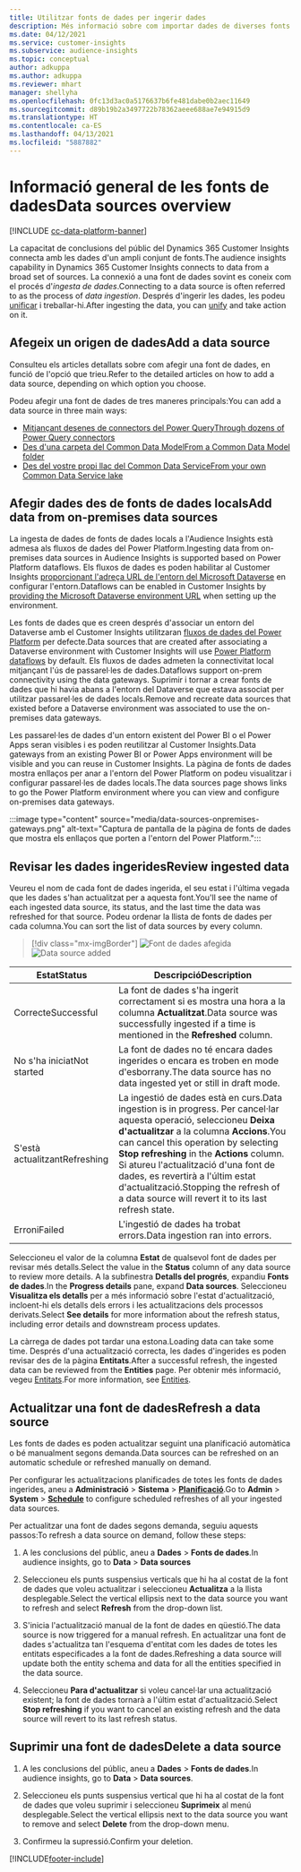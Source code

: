 ```yaml
---
title: Utilitzar fonts de dades per ingerir dades
description: Més informació sobre com importar dades de diverses fonts.
ms.date: 04/12/2021
ms.service: customer-insights
ms.subservice: audience-insights
ms.topic: conceptual
author: adkuppa
ms.author: adkuppa
ms.reviewer: mhart
manager: shellyha
ms.openlocfilehash: 0fc13d3ac0a5176637b6fe481dabe0b2aec11649
ms.sourcegitcommit: d89b19b2a3497722b78362aeee688ae7e94915d9
ms.translationtype: HT
ms.contentlocale: ca-ES
ms.lasthandoff: 04/13/2021
ms.locfileid: "5887882"
---
```

# <a name="data-sources-overview"></a><span data-ttu-id="a0835-103">Informació general de les fonts de dades</span><span class="sxs-lookup"><span data-stu-id="a0835-103">Data sources overview</span></span>

[!INCLUDE [cc-data-platform-banner](../includes/cc-data-platform-banner.md)]

<span data-ttu-id="a0835-104">La capacitat de conclusions del públic del Dynamics 365 Customer Insights connecta amb les dades d'un ampli conjunt de fonts.</span><span class="sxs-lookup"><span data-stu-id="a0835-104">The audience insights capability in Dynamics 365 Customer Insights connects to data from a broad set of sources.</span></span> <span data-ttu-id="a0835-105">La connexió a una font de dades sovint es coneix com el procés d'*ingesta de dades*.</span><span class="sxs-lookup"><span data-stu-id="a0835-105">Connecting to a data source is often referred to as the process of *data ingestion*.</span></span> <span data-ttu-id="a0835-106">Després d'ingerir les dades, les podeu [unificar](data-unification.md) i treballar-hi.</span><span class="sxs-lookup"><span data-stu-id="a0835-106">After ingesting the data, you can [unify](data-unification.md) and take action on it.</span></span>

## <a name="add-a-data-source"></a><span data-ttu-id="a0835-107">Afegeix un origen de dades</span><span class="sxs-lookup"><span data-stu-id="a0835-107">Add a data source</span></span>

<span data-ttu-id="a0835-108">Consulteu els articles detallats sobre com afegir una font de dades, en funció de l'opció que trieu.</span><span class="sxs-lookup"><span data-stu-id="a0835-108">Refer to the detailed articles on how to add a data source, depending on which option you choose.</span></span>

<span data-ttu-id="a0835-109">Podeu afegir una font de dades de tres maneres principals:</span><span class="sxs-lookup"><span data-stu-id="a0835-109">You can add a data source in three main ways:</span></span>

- [<span data-ttu-id="a0835-110">Mitjançant desenes de connectors del Power Query</span><span class="sxs-lookup"><span data-stu-id="a0835-110">Through dozens of Power Query connectors</span></span>](connect-power-query.md)
- [<span data-ttu-id="a0835-111">Des d'una carpeta del Common Data Model</span><span class="sxs-lookup"><span data-stu-id="a0835-111">From a Common Data Model folder</span></span>](connect-common-data-model.md)
- [<span data-ttu-id="a0835-112">Des del vostre propi llac del Common Data Service</span><span class="sxs-lookup"><span data-stu-id="a0835-112">From your own Common Data Service lake</span></span>](connect-common-data-service-lake.md)

## <a name="add-data-from-on-premises-data-sources"></a><span data-ttu-id="a0835-113">Afegir dades des de fonts de dades locals</span><span class="sxs-lookup"><span data-stu-id="a0835-113">Add data from on-premises data sources</span></span>

<span data-ttu-id="a0835-114">La ingesta de dades de fonts de dades locals a l'Audience Insights està admesa als fluxos de dades del Power Platform.</span><span class="sxs-lookup"><span data-stu-id="a0835-114">Ingesting data from on-premises data sources in Audience Insights is supported based on Power Platform dataflows.</span></span> <span data-ttu-id="a0835-115">Els fluxos de dades es poden habilitar al Customer Insights [proporcionant l'adreça URL de l'entorn del Microsoft Dataverse](manage-environments.md#create-an-environment-in-an-existing-organization) en configurar l'entorn.</span><span class="sxs-lookup"><span data-stu-id="a0835-115">Dataflows can be enabled in Customer Insights by [providing the Microsoft Dataverse environment URL](manage-environments.md#create-an-environment-in-an-existing-organization) when setting up the environment.</span></span>

<span data-ttu-id="a0835-116">Les fonts de dades que es creen després d'associar un entorn del Dataverse amb el Customer Insights utilitzaran [fluxos de dades del Power Platform](/power-query/dataflows/overview-dataflows-across-power-platform-dynamics-365) per defecte.</span><span class="sxs-lookup"><span data-stu-id="a0835-116">Data sources that are created after associating a Dataverse environment with Customer Insights will use [Power Platform dataflows](/power-query/dataflows/overview-dataflows-across-power-platform-dynamics-365) by default.</span></span> <span data-ttu-id="a0835-117">Els fluxos de dades admeten la connectivitat local mitjançant l'ús de passarel·les de dades.</span><span class="sxs-lookup"><span data-stu-id="a0835-117">Dataflows support on-prem connectivity using the data gateways.</span></span> <span data-ttu-id="a0835-118">Suprimir i tornar a crear fonts de dades que hi havia abans a l'entorn del Dataverse que estava associat per utilitzar passarel·les de dades locals.</span><span class="sxs-lookup"><span data-stu-id="a0835-118">Remove and recreate data sources that existed before a Dataverse environment was associated to use the on-premises data gateways.</span></span>

<span data-ttu-id="a0835-119">Les passarel·les de dades d'un entorn existent del Power BI o el Power Apps seran visibles i es poden reutilitzar al Customer Insights.</span><span class="sxs-lookup"><span data-stu-id="a0835-119">Data gateways from an existing Power BI or Power Apps environment will be visible and you can reuse in Customer Insights.</span></span> <span data-ttu-id="a0835-120">La pàgina de fonts de dades mostra enllaços per anar a l'entorn del Power Platform on podeu visualitzar i configurar passarel·les de dades locals.</span><span class="sxs-lookup"><span data-stu-id="a0835-120">The data sources page shows links to go the Power Platform environment where you can view and configure on-premises data gateways.</span></span>

:::image type="content" source="media/data-sources-onpremises-gateways.png" alt-text="Captura de pantalla de la pàgina de fonts de dades que mostra els enllaços que porten a l'entorn del Power Platform.":::

## <a name="review-ingested-data"></a><span data-ttu-id="a0835-122">Revisar les dades ingerides</span><span class="sxs-lookup"><span data-stu-id="a0835-122">Review ingested data</span></span>

<span data-ttu-id="a0835-123">Veureu el nom de cada font de dades ingerida, el seu estat i l'última vegada que les dades s'han actualitzat per a aquesta font.</span><span class="sxs-lookup"><span data-stu-id="a0835-123">You'll see the name of each ingested data source, its status, and the last time the data was refreshed for that source.</span></span> <span data-ttu-id="a0835-124">Podeu ordenar la llista de fonts de dades per cada columna.</span><span class="sxs-lookup"><span data-stu-id="a0835-124">You can sort the list of data sources by every column.</span></span>

> [!div class="mx-imgBorder"]
> <span data-ttu-id="a0835-125">![Font de dades afegida](media/configure-data-datasource-added.png "Font de dades afegida")</span><span class="sxs-lookup"><span data-stu-id="a0835-125">![Data source added](media/configure-data-datasource-added.png "Data source added")</span></span>

|<span data-ttu-id="a0835-126">Estat</span><span class="sxs-lookup"><span data-stu-id="a0835-126">Status</span></span>  |<span data-ttu-id="a0835-127">Descripció</span><span class="sxs-lookup"><span data-stu-id="a0835-127">Description</span></span>  |
|---------|---------|
|<span data-ttu-id="a0835-128">Correcte</span><span class="sxs-lookup"><span data-stu-id="a0835-128">Successful</span></span>   |<span data-ttu-id="a0835-129">La font de dades s'ha ingerit correctament si es mostra una hora a la columna **Actualitzat**.</span><span class="sxs-lookup"><span data-stu-id="a0835-129">Data source was successfully ingested if a time is mentioned in the **Refreshed** column.</span></span>
|<span data-ttu-id="a0835-130">No s'ha iniciat</span><span class="sxs-lookup"><span data-stu-id="a0835-130">Not started</span></span>   |<span data-ttu-id="a0835-131">La font de dades no té encara dades ingerides o encara es troben en mode d'esborrany.</span><span class="sxs-lookup"><span data-stu-id="a0835-131">The data source has no data ingested yet or still in draft mode.</span></span>         |
|<span data-ttu-id="a0835-132">S'està actualitzant</span><span class="sxs-lookup"><span data-stu-id="a0835-132">Refreshing</span></span>    |<span data-ttu-id="a0835-133">La ingestió de dades està en curs.</span><span class="sxs-lookup"><span data-stu-id="a0835-133">Data ingestion is in progress.</span></span> <span data-ttu-id="a0835-134">Per cancel·lar aquesta operació, seleccioneu **Deixa d'actualitzar** a la columna **Accions**.</span><span class="sxs-lookup"><span data-stu-id="a0835-134">You can cancel this operation by selecting **Stop refreshing** in the **Actions** column.</span></span> <span data-ttu-id="a0835-135">Si atureu l'actualització d'una font de dades, es revertirà a l'últim estat d'actualització.</span><span class="sxs-lookup"><span data-stu-id="a0835-135">Stopping the refresh of a data source will revert it to its last refresh state.</span></span>       |
|<span data-ttu-id="a0835-136">Erroni</span><span class="sxs-lookup"><span data-stu-id="a0835-136">Failed</span></span>     |<span data-ttu-id="a0835-137">L'ingestió de dades ha trobat errors.</span><span class="sxs-lookup"><span data-stu-id="a0835-137">Data ingestion ran into errors.</span></span>         |

<span data-ttu-id="a0835-138">Seleccioneu el valor de la columna **Estat** de qualsevol font de dades per revisar més detalls.</span><span class="sxs-lookup"><span data-stu-id="a0835-138">Select the value in the **Status** column of any data source to review more details.</span></span> <span data-ttu-id="a0835-139">A la subfinestra **Detalls del progrés**, expandiu **Fonts de dades**.</span><span class="sxs-lookup"><span data-stu-id="a0835-139">In the **Progress details** pane, expand **Data sources**.</span></span> <span data-ttu-id="a0835-140">Seleccioneu **Visualitza els detalls** per a més informació sobre l'estat d'actualització, incloent-hi els detalls dels errors i les actualitzacions dels processos derivats.</span><span class="sxs-lookup"><span data-stu-id="a0835-140">Select **See details** for more information about the refresh status, including error details and downstream process updates.</span></span>

<span data-ttu-id="a0835-141">La càrrega de dades pot tardar una estona.</span><span class="sxs-lookup"><span data-stu-id="a0835-141">Loading data can take some time.</span></span> <span data-ttu-id="a0835-142">Després d'una actualització correcta, les dades d'ingerides es poden revisar des de la pàgina **Entitats**.</span><span class="sxs-lookup"><span data-stu-id="a0835-142">After a successful refresh, the ingested data can be reviewed from the **Entities** page.</span></span> <span data-ttu-id="a0835-143">Per obtenir més informació, vegeu [Entitats](entities.md).</span><span class="sxs-lookup"><span data-stu-id="a0835-143">For more information, see [Entities](entities.md).</span></span>

## <a name="refresh-a-data-source"></a><span data-ttu-id="a0835-144">Actualitzar una font de dades</span><span class="sxs-lookup"><span data-stu-id="a0835-144">Refresh a data source</span></span>

<span data-ttu-id="a0835-145">Les fonts de dades es poden actualitzar seguint una planificació automàtica o bé manualment segons demanda.</span><span class="sxs-lookup"><span data-stu-id="a0835-145">Data sources can be refreshed on an automatic schedule or refreshed manually on demand.</span></span> 

<span data-ttu-id="a0835-146">Per configurar les actualitzacions planificades de totes les fonts de dades ingerides, aneu a **Administració** > **Sistema** > [**Planificació**](system.md#schedule-tab).</span><span class="sxs-lookup"><span data-stu-id="a0835-146">Go to **Admin** > **System** > [**Schedule**](system.md#schedule-tab) to configure scheduled refreshes of all your ingested data sources.</span></span>

<span data-ttu-id="a0835-147">Per actualitzar una font de dades segons demanda, seguiu aquests passos:</span><span class="sxs-lookup"><span data-stu-id="a0835-147">To refresh a data source on demand, follow these steps:</span></span>

1. <span data-ttu-id="a0835-148">A les conclusions del públic, aneu a **Dades** > **Fonts de dades**.</span><span class="sxs-lookup"><span data-stu-id="a0835-148">In audience insights, go to **Data** > **Data sources**</span></span>

2. <span data-ttu-id="a0835-149">Seleccioneu els punts suspensius verticals que hi ha al costat de la font de dades que voleu actualitzar i seleccioneu **Actualitza** a la llista desplegable.</span><span class="sxs-lookup"><span data-stu-id="a0835-149">Select the vertical ellipsis next to the data source you want to refresh and select **Refresh** from the drop-down list.</span></span>

3. <span data-ttu-id="a0835-150">S'inicia l'actualització manual de la font de dades en qüestió.</span><span class="sxs-lookup"><span data-stu-id="a0835-150">The data source is now triggered for a manual refresh.</span></span> <span data-ttu-id="a0835-151">En actualitzar una font de dades s'actualitza tan l'esquema d'entitat com les dades de totes les entitats especificades a la font de dades.</span><span class="sxs-lookup"><span data-stu-id="a0835-151">Refreshing a data source will update both the entity schema and data for all the entities specified in the data source.</span></span>

4. <span data-ttu-id="a0835-152">Seleccioneu **Para d'actualitzar** si voleu cancel·lar una actualització existent; la font de dades tornarà a l'últim estat d'actualització.</span><span class="sxs-lookup"><span data-stu-id="a0835-152">Select **Stop refreshing** if you want to cancel an existing refresh and the data source will revert to its last refresh status.</span></span>

## <a name="delete-a-data-source"></a><span data-ttu-id="a0835-153">Suprimir una font de dades</span><span class="sxs-lookup"><span data-stu-id="a0835-153">Delete a data source</span></span>

1. <span data-ttu-id="a0835-154">A les conclusions del públic, aneu a **Dades** > **Fonts de dades**.</span><span class="sxs-lookup"><span data-stu-id="a0835-154">In audience insights, go to **Data** > **Data sources**.</span></span>

2. <span data-ttu-id="a0835-155">Seleccioneu els punts suspensius vertical que hi ha al costat de la font de dades que voleu suprimir i seleccioneu **Suprimeix** al menú desplegable.</span><span class="sxs-lookup"><span data-stu-id="a0835-155">Select the vertical ellipsis next to the data source you want to remove and select **Delete** from the drop-down menu.</span></span>

3. <span data-ttu-id="a0835-156">Confirmeu la supressió.</span><span class="sxs-lookup"><span data-stu-id="a0835-156">Confirm your deletion.</span></span>


[!INCLUDE[footer-include](../includes/footer-banner.md)]
